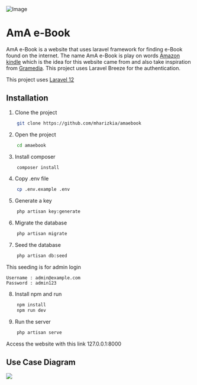 ![Image](https://github.com/user-attachments/assets/96d58f31-882f-473c-9a8c-feaf7673ac1b)

# AmA e-Book

AmA e-Book is a website that uses laravel framework for finding e-Book found on the internet. The name AmA e-Book is play on words [Amazon kindle](https://www.amazon.com/kindle-dbs/storefront) which is the idea for this website came from and also take inspiration from [Gramedia](https://www.amazon.com/kindle-dbs/storefront).
This project uses Laravel Breeze for the authentication.

This project uses [Laravel 12](https://laravel.com/docs/12.x/releases)
## Installation

1. Clone the project

```bash
    git clone https://github.com/mharizkia/amaebook
```
2. Open the project

```bash
    cd amaebook
```
3. Install composer

```bash
    composer install
```
4. Copy .env file

```bash
    cp .env.example .env
```
5. Generate a key

```bash
    php artisan key:generate
```
6. Migrate the database

```bash
    php artisan migrate
```
7. Seed the database

```bash
    php artisan db:seed
```
This seeding is for admin login
```
Username : admin@example.com
Password : admin123
```

8. Install npm and run
```bash
    npm install
    npm run dev
```

9. Run the server
```bash
    php artisan serve
```

Access the website with this link 127.0.0.1:8000

## Use Case Diagram
<img src="https://github.com/user-attachments/assets/a711eeac-f034-448a-aa95-9f3a59c3a33b">

